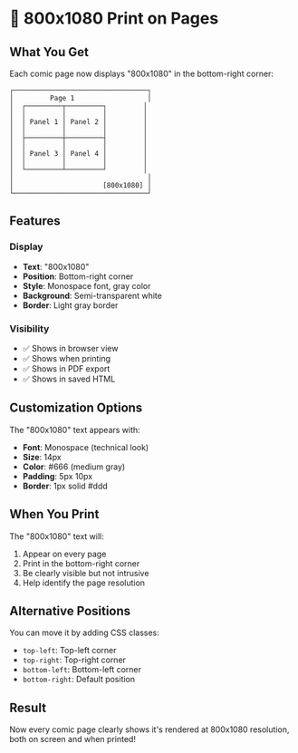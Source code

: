 # 📐 800x1080 Print on Pages

## What You Get

Each comic page now displays "800x1080" in the bottom-right corner:

```
┌─────────────────────────────────┐
│         Page 1                  │
│  ┌─────────┬─────────┐         │
│  │         │         │         │
│  │ Panel 1 │ Panel 2 │         │
│  │         │         │         │
│  ├─────────┼─────────┤         │
│  │         │         │         │
│  │ Panel 3 │ Panel 4 │         │
│  │         │         │         │
│  └─────────┴─────────┘         │
│                                 │
│                      [800x1080] │
└─────────────────────────────────┘
```

## Features

### Display
- **Text**: "800x1080" 
- **Position**: Bottom-right corner
- **Style**: Monospace font, gray color
- **Background**: Semi-transparent white
- **Border**: Light gray border

### Visibility
- ✅ Shows in browser view
- ✅ Shows when printing
- ✅ Shows in PDF export
- ✅ Shows in saved HTML

## Customization Options

The "800x1080" text appears with:
- **Font**: Monospace (technical look)
- **Size**: 14px
- **Color**: #666 (medium gray)
- **Padding**: 5px 10px
- **Border**: 1px solid #ddd

## When You Print

The "800x1080" text will:
1. Appear on every page
2. Print in the bottom-right corner
3. Be clearly visible but not intrusive
4. Help identify the page resolution

## Alternative Positions

You can move it by adding CSS classes:
- `top-left`: Top-left corner
- `top-right`: Top-right corner  
- `bottom-left`: Bottom-left corner
- `bottom-right`: Default position

## Result

Now every comic page clearly shows it's rendered at 800x1080 resolution, both on screen and when printed!